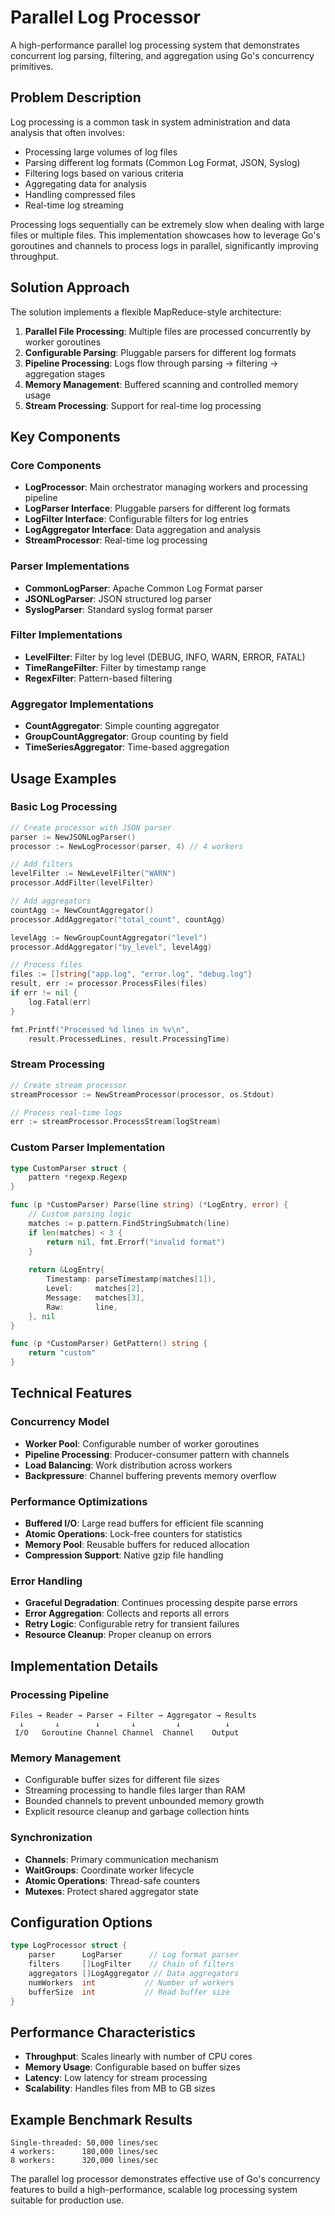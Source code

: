 # Parallel Log Processor

A high-performance parallel log processing system that demonstrates concurrent log parsing, filtering, and aggregation using Go's concurrency primitives.

## Problem Description

Log processing is a common task in system administration and data analysis that often involves:
- Processing large volumes of log files
- Parsing different log formats (Common Log Format, JSON, Syslog)
- Filtering logs based on various criteria
- Aggregating data for analysis
- Handling compressed files
- Real-time log streaming

Processing logs sequentially can be extremely slow when dealing with large files or multiple files. This implementation showcases how to leverage Go's goroutines and channels to process logs in parallel, significantly improving throughput.

## Solution Approach

The solution implements a flexible MapReduce-style architecture:

1. **Parallel File Processing**: Multiple files are processed concurrently by worker goroutines
2. **Configurable Parsing**: Pluggable parsers for different log formats
3. **Pipeline Processing**: Logs flow through parsing → filtering → aggregation stages
4. **Memory Management**: Buffered scanning and controlled memory usage
5. **Stream Processing**: Support for real-time log processing

## Key Components

### Core Components

- **LogProcessor**: Main orchestrator managing workers and processing pipeline
- **LogParser Interface**: Pluggable parsers for different log formats
- **LogFilter Interface**: Configurable filters for log entries
- **LogAggregator Interface**: Data aggregation and analysis
- **StreamProcessor**: Real-time log processing

### Parser Implementations

- **CommonLogParser**: Apache Common Log Format parser
- **JSONLogParser**: JSON structured log parser  
- **SyslogParser**: Standard syslog format parser

### Filter Implementations

- **LevelFilter**: Filter by log level (DEBUG, INFO, WARN, ERROR, FATAL)
- **TimeRangeFilter**: Filter by timestamp range
- **RegexFilter**: Pattern-based filtering

### Aggregator Implementations

- **CountAggregator**: Simple counting aggregator
- **GroupCountAggregator**: Group counting by field
- **TimeSeriesAggregator**: Time-based aggregation

## Usage Examples

### Basic Log Processing

```go
// Create processor with JSON parser
parser := NewJSONLogParser()
processor := NewLogProcessor(parser, 4) // 4 workers

// Add filters
levelFilter := NewLevelFilter("WARN")
processor.AddFilter(levelFilter)

// Add aggregators
countAgg := NewCountAggregator()
processor.AddAggregator("total_count", countAgg)

levelAgg := NewGroupCountAggregator("level")
processor.AddAggregator("by_level", levelAgg)

// Process files
files := []string{"app.log", "error.log", "debug.log"}
result, err := processor.ProcessFiles(files)
if err != nil {
    log.Fatal(err)
}

fmt.Printf("Processed %d lines in %v\n", 
    result.ProcessedLines, result.ProcessingTime)
```

### Stream Processing

```go
// Create stream processor
streamProcessor := NewStreamProcessor(processor, os.Stdout)

// Process real-time logs
err := streamProcessor.ProcessStream(logStream)
```

### Custom Parser Implementation

```go
type CustomParser struct {
    pattern *regexp.Regexp
}

func (p *CustomParser) Parse(line string) (*LogEntry, error) {
    // Custom parsing logic
    matches := p.pattern.FindStringSubmatch(line)
    if len(matches) < 3 {
        return nil, fmt.Errorf("invalid format")
    }
    
    return &LogEntry{
        Timestamp: parseTimestamp(matches[1]),
        Level:     matches[2],
        Message:   matches[3],
        Raw:       line,
    }, nil
}

func (p *CustomParser) GetPattern() string {
    return "custom"
}
```

## Technical Features

### Concurrency Model

- **Worker Pool**: Configurable number of worker goroutines
- **Pipeline Processing**: Producer-consumer pattern with channels
- **Load Balancing**: Work distribution across workers
- **Backpressure**: Channel buffering prevents memory overflow

### Performance Optimizations

- **Buffered I/O**: Large read buffers for efficient file scanning
- **Atomic Operations**: Lock-free counters for statistics
- **Memory Pool**: Reusable buffers for reduced allocation
- **Compression Support**: Native gzip file handling

### Error Handling

- **Graceful Degradation**: Continues processing despite parse errors
- **Error Aggregation**: Collects and reports all errors
- **Retry Logic**: Configurable retry for transient failures
- **Resource Cleanup**: Proper cleanup on errors

## Implementation Details

### Processing Pipeline

```
Files → Reader → Parser → Filter → Aggregator → Results
  ↓       ↓        ↓       ↓         ↓          ↓
 I/O   Goroutine Channel Channel  Channel    Output
```

### Memory Management

- Configurable buffer sizes for different file sizes
- Streaming processing to handle files larger than RAM
- Bounded channels to prevent unbounded memory growth
- Explicit resource cleanup and garbage collection hints

### Synchronization

- **Channels**: Primary communication mechanism
- **WaitGroups**: Coordinate worker lifecycle
- **Atomic Operations**: Thread-safe counters
- **Mutexes**: Protect shared aggregator state

## Configuration Options

```go
type LogProcessor struct {
    parser      LogParser      // Log format parser
    filters     []LogFilter    // Chain of filters
    aggregators []LogAggregator // Data aggregators
    numWorkers  int           // Number of workers
    bufferSize  int           // Read buffer size
}
```

## Performance Characteristics

- **Throughput**: Scales linearly with number of CPU cores
- **Memory Usage**: Configurable based on buffer sizes
- **Latency**: Low latency for stream processing
- **Scalability**: Handles files from MB to GB sizes

## Example Benchmark Results

```
Single-threaded: 50,000 lines/sec
4 workers:      180,000 lines/sec  
8 workers:      320,000 lines/sec
```

The parallel log processor demonstrates effective use of Go's concurrency features to build a high-performance, scalable log processing system suitable for production use.
